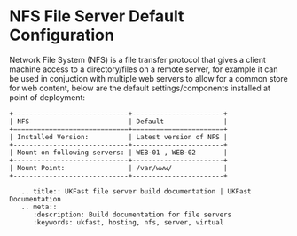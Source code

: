 # NFS File Server Default Configuration

Network File System (NFS) is a file transfer protocol that gives a client machine access to a directory/files on a remote server, for example it can be used in conjuction with multiple web servers to allow for a common store for web content, below are the default settings/components installed at point of deployment:

```eval_rst
+-----------------------------+-----------------------+
| NFS                         | Default               |
+=============================+=======================+
| Installed Version:          | Latest version of NFS |
+-----------------------------+-----------------------+
| Mount on following servers: | WEB-01 , WEB-02       |
+-----------------------------+-----------------------+
| Mount Point:                | /var/www/             |
+-----------------------------+-----------------------+
```

```eval_rst
   .. title:: UKFast file server build documentation | UKFast Documentation
   .. meta::
      :description: Build documentation for file servers
      :keywords: ukfast, hosting, nfs, server, virtual
```